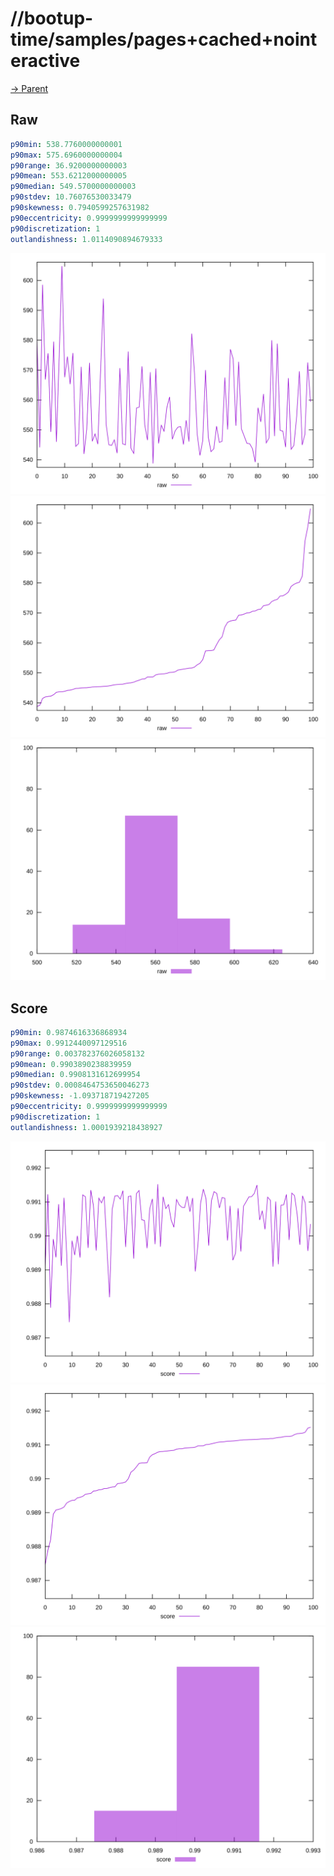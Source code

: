
# //bootup-time/samples/pages+cached+nointeractive

[→ Parent](../..)


## Raw


```yaml
p90min: 538.7760000000001
p90max: 575.6960000000004
p90range: 36.9200000000003
p90mean: 553.6212000000005
p90median: 549.5700000000003
p90stdev: 10.76076530033479
p90skewness: 0.7940599257631982
p90eccentricity: 0.9999999999999999
p90discretization: 1
outlandishness: 1.0114090894679333

```

![PLOT: raw-values](./raw/values.svg)![PLOT: raw-sorted](./raw/sorted.svg)![PLOT: raw-histogram](./raw/histogram.svg)
## Score


```yaml
p90min: 0.9874616336868934
p90max: 0.9912440097129516
p90range: 0.003782376026058132
p90mean: 0.9903890238839959
p90median: 0.9908131612699954
p90stdev: 0.0008464753650046273
p90skewness: -1.093718719427205
p90eccentricity: 0.9999999999999999
p90discretization: 1
outlandishness: 1.0001939218438927

```

![PLOT: score-values](./score/values.svg)![PLOT: score-sorted](./score/sorted.svg)![PLOT: score-histogram](./score/histogram.svg)